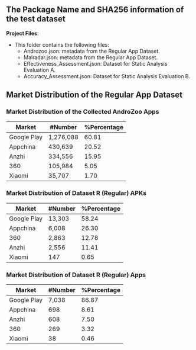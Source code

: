 ## The Package Name and SHA256 information of the test dataset

**Project Files**:

- This folder contains the following files:
  - Androzoo.json: metadata from the Regular App Dataset.
  - Malradar.json: metadata from the Regular App Dataset.
  - Effectiveness_Assessment.json: Dataset for Static Analysis Evaluation A.
  - Accuracy_Assessment.json: Dataset for Static Analysis Evaluation B.

## Market Distribution of the Regular App Dataset

### Market Distribution of the Collected AndroZoo Apps

| Market      | #Number   | %Percentage |
| ----------- | --------- | ----------- |
| Google Play | 1,276,088 | 60.81       |
| Appchina    | 430,639   | 20.52       |
| Anzhi       | 334,556   | 15.95       |
| 360         | 105,984   | 5.05        |
| Xiaomi      | 35,707    | 1.70        |

### Market Distribution of Dataset R (Regular) APKs

| Market      | #Number | %Percentage |
| ----------- | ------- | ----------- |
| Google Play | 13,303  | 58.24       |
| Appchina    | 6,008   | 26.30       |
| 360         | 2,863   | 12.78       |
| Anzhi       | 2,556   | 11.41       |
| Xiaomi      | 147     | 0.65        |

### Market Distribution of Dataset R (Regular) Apps

| Market      | #Number | %Percentage |
| ----------- | ------- | ----------- |
| Google Play | 7,038   | 86.87       |
| Appchina    | 698     | 8.61        |
| Anzhi       | 608     | 7.50        |
| 360         | 269     | 3.32        |
| Xiaomi      | 38      | 0.46        |